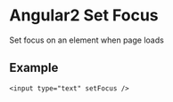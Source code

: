 # Angular2 Set Focus
Set focus on an element when page loads

## Example
    <input type="text" setFocus />